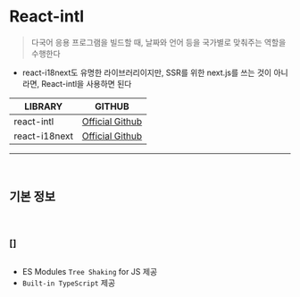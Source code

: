 # React-intl
> 다국어 응용 프로그램을 빌드할 때, 날짜와 언어 등을 국가별로 맞춰주는 역할을 수행한다
* react-i18next도 유명한 라이브러리이지만, SSR를 위한 next.js를 쓰는 것이 아니라면, React-intl을 사용하면 된다 

|LIBRARY|GITHUB|
|------|-----|
|react-intl|[Official Github](https://github.com/formatjs/formatjs)|
|react-i18next|[Official Github](https://github.com/i18next/react-i18next)|



<hr>
<br>

## 기본 정보
#### 

<br>

### []
```bash

```
* ES Modules `Tree Shaking` for JS 제공
* `Built-in TypeScript` 제공
